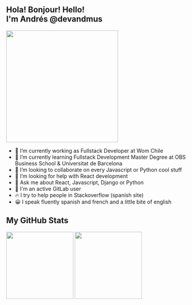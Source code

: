 ## Hola! Bonjour! Hello! <br>I'm Andrés @devandmus

<img align='center' src="https://media.giphy.com/media/LmNwrBhejkK9EFP504/giphy.gif" width="300">

- 🔭 I’m currently working as Fullstack Developer at Wom Chile
- 🌱 I’m currently learning Fullstack Development Master Degree at OBS Business School & Universitat de Barcelona
- 👯 I’m looking to collaborate on every Javascript or Python cool stuff
- 🤔 I’m looking for help with React development
- 💬 Ask me about React, Javascript, Django or Python
- 🤖 I'm an active GitLab user
- 🔥 I try to help people in Stackoverflow (spanish site)
- 😀 I speak fluently spanish and french and a little bite of english

## My GitHub Stats

<img height="180em" src="https://github-readme-stats.vercel.app/api?username=devandmus&show_icons=true&hide_border=true&&count_private=true&include_all_commits=true&theme=dark" />

<img height="180em" src="https://github-readme-stats.vercel.app/api/top-langs/?username=devandmus&langs_count=8&layout=compact&theme=dark" />
